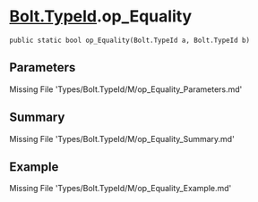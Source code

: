 # [Bolt.TypeId](Types/Bolt.TypeId.md).op_Equality
`public static bool op_Equality(Bolt.TypeId a, Bolt.TypeId b)`
## Parameters
Missing File 'Types/Bolt.TypeId/M/op_Equality_Parameters.md'
## Summary
Missing File 'Types/Bolt.TypeId/M/op_Equality_Summary.md'
## Example
Missing File 'Types/Bolt.TypeId/M/op_Equality_Example.md'
